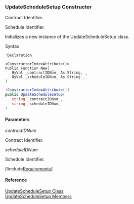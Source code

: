 ﻿### UpdateScheduleSetup Constructor

Contract Identifier.

Schedule Identifier.

Initializes a new instance of the UpdateScheduleSetup class.

Syntax

```vbnet
'Declaration

<ConstructorIndexAttribute()>
Public Function New( _
   ByVal _contractIDNum_ As String, _
   ByVal _scheduleIDNum_ As String _
)
```

```csharp
[ConstructorIndexAttribute()]
public UpdateScheduleSetup( 
   string _contractIDNum_,
   string _scheduleIDNum_
)
```

#### Parameters

_contractIDNum_

Contract Identifier.

_scheduleIDNum_

Schedule Identifier.

[!include[Requirements](../partials/requirements.md)]

#### Reference

[UpdateScheduleSetup Class](FChoice.Toolkits.Clarify~FChoice.Toolkits.Clarify.Contracts.UpdateScheduleSetup.md)  
[UpdateScheduleSetup Members](FChoice.Toolkits.Clarify~FChoice.Toolkits.Clarify.Contracts.UpdateScheduleSetup_members.md)